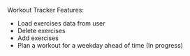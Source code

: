 Workout Tracker Features:

- Load exercises data from user
- Delete exercises
- Add exercises 
- Plan a workout for a weekday ahead of time (In progress)
